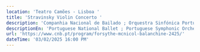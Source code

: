 ```yaml
---
location: 'Teatro Camões - Lisboa '
title: 'Stravinsky Violin Concerto '
description: 'Companhia Nacional de Bailado ; Orquestra Sinfónica Portuguesa '
descriptionEn: 'Portuguese National Ballet ; Portuguese Symphonic Orchestra '
url: 'https://www.cnb.pt/program/forsythe-mcnicol-balanchine-2425/'
dateTime: '03/02/2025 16:00 PM'
---
```


